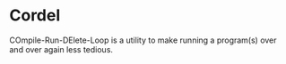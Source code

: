 # Cordel
COmpile-Run-DElete-Loop is a utility to make running a program(s) over and over again less tedious.
